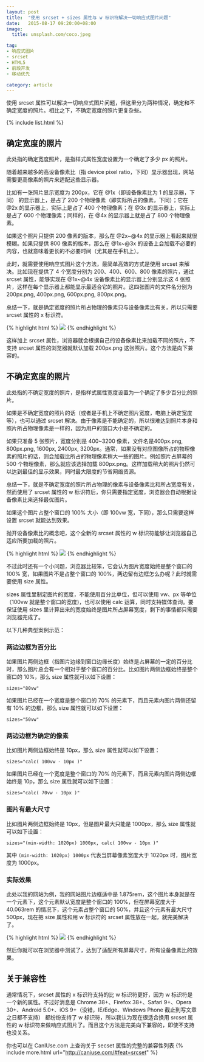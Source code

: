 ```yaml
---
layout: post
title:  "使用 srcset + sizes 属性与 w 标识符解决一切响应式图片问题"
date:   2015-08-17 09:20:00+08:00
image:
  title: unsplash.com/coco.jpeg

tag: 
- 响应式图片
- srcset
- HTML5
- 前段开发
- 移动优先

category: article
---
```


使用 srcset 属性可以解决一切响应式图片问题，但这里分为两种情况，确定和不确定宽度的照片。相比之下，不确定宽度的照片更复杂些。

{% include list.html %}

## 确定宽度的照片

此处指的确定宽度照片，是指样式属性宽度设置为一个确定了多少 px 的照片。

随着越来越多的高设备像素比（指 device pixel ratio，下同）显示器出现，网站需要更高像素的照片来适配这些显示器。

比如有一张照片显示宽度为 200px，它在 @1x（即设备像素比为 1 的显示器，下同） 的显示器上，是占了 200 个物理像素（即实际所占的像素，下同）；它在 @2x 的显示器上，实际上是占了 400 个物理像素；在 @3x 的显示器上，实际上是占了 600 个物理像素；同样的，在 @4x 的显示器上就是占了 800 个物理像素。

如果这个照片只提供 200 像素的版本，那么在 @2x~@4x 的显示器上看起来就很模糊。如果只提供 800 像素的版本，那么在 @1x~@3x 的设备上会加载不必要的内容，也就意味着更长的不必要时间（尤其是在手机上）。

此时，就需要使用响应式图片这个方法，最简单高效的方式是使用 srcset 来解决。比如现在提供了 4 个宽度分别为 200、400、600、800 像素的照片，通过 srcset 属性，能够实现在 @1x~@4x 设备像素比的显示器上分别显示这 4 张照片，这样在每个显示器上都能显示最适合它的照片。这四张图片的文件名分别为 200px.png, 400px.png, 600px.png, 800px.png。

总结一下，就是确定宽度的照片所占物理的像素只与设备像素比有关，所以只需要 srcset 属性的 x 标识符。

{% highlight html %}
<img src="200px.png" srcset="400px.png 2x, 600px.png 3x, 800px.png 4x">
{% endhighlight %}

这样加上 srcset 属性，浏览器就会根据自己的设备像素比来加载不同的照片，不支持 srcset 属性的浏览器就默认加载 200px.png 这张照片。这个方法是向下兼容的。

## 不确定宽度的照片

此处指的不确定宽度的照片，是指样式属性宽度设置为一个确定了多少百分比的照片。

如果是不确定宽度的照片的话（或者是手机上不确定图片宽度，电脑上确定宽度等），也可以通过 srcset 解决。由于像素是不能确定的，所以很难达到照片本身和照片所占物理像素是一样的，因为用户的窗口大小是不确定的。

如果只准备 5 张照片，宽度分别是 400~3200 像素，文件名是400px.png, 800px.png, 1600px, 2400px, 3200px。通常，如果没有对应图像所占的物理像素的照片的话，则会加载比所占的物理像素稍大一些的图片。例如照片占屏幕的 500 个物理像素，那么就应该选择加载 800px.png。这样加载稍大的照片仍然可以达到最佳的显示效果，同时最大限度的节省网络资源。

总结一下，就是不确定宽度的照片所占物理的像素与设备像素比和所占宽度有关，然而使用了 srcset 属性的 w 标识符后，你只需要指定宽度，浏览器会自动根据设备像素比来选择最优图片。

如果这个图片占整个窗口的 100% 大小（即 100vw 宽，下同），那么只需要这样设置 srcset 就能达到效果。

抛开设备像素比的概念吧，这个全新的 srcset 属性的 w 标识符能够让浏览器自己适应所要加载的照片。

{% highlight html %}
<img src="800px.png" srcset="400px.png 400w, 800px.png 800w, 1600px.png 1600w, 2400px.png 2400w, 3200px.png 3200w">
{% endhighlight %}

不过此时还有一个小问题，浏览器比较笨，它会认为图片宽度始终是整个窗口的 100% 宽，如果图片不是占整个窗口的 100%，两边留有边框怎么办呢？此时就需要使用 size 属性。

sizes 属性里制定图片的宽度，不能使用百分比单位，但可以使用 vw、px 等单位（100vw 就是整个窗口的宽度)，也可以使用 calc 运算，同时支持媒体查询。要保证使用 sizes 里计算出来的宽度始终是图片所占屏幕宽度，剩下的事情都只需要浏览器完成了。

以下几种典型案例示范：

### 两边边框为百分比

如果图片两侧边框（指图片边缘到窗口边缘长度）始终是占屏幕的一定的百分比时，那么图片总会有一个相对于整个窗口的百分比。比如图片两侧边框始终是整个窗口的 10%，那么 size 属性就可以如下设置：

```
sizes="80vw"
```

如果图片已经在一个宽度是整个窗口的 70% 的元素下，而且元素内图片两侧还留有 10% 的边框，那么 size 属性就可以如下设置：

```
sizes="50vw"
```

### 两边边框为确定的像素

比如图片两侧边框始终是 10px，那么 size 属性就可以如下设置：

```
sizes="calc( 100vw - 10px )"
```

如果图片已经在一个宽度是整个窗口的 70% 的元素下，而且元素内图片两侧边框始终是 10p，那么 size 属性就可以如下设置：

```
sizes="calc( 70vw - 10px )"
```

### 图片有最大尺寸

比如图片两侧边框始终是 10px，但是图片最大只能是 1000px，那么 size 属性就可以如下设置：

```
sizes="(min-width: 1020px) 1000px, calc( 100vw - 10px )"
```

其中 `(min-width: 1020px) 1000px` 代表当屏幕像素宽度大于 1020px 时，图片宽度为 1000px。

### 实际效果

此处以我的网站为例，我的网站图片边框适中是 1.875rem，这个图片本身就是在一个元素下，这个元素默认宽度是整个窗口的 100%，但在屏幕宽度大于 40.063rem 的情况下，这个元素占整个窗口的 50%，并且这个元素有最大尺寸 500px，现在把 size 属性和用 w 标识符的 srcset 属性放在一起，就完美解决了。

{% highlight html %}
<img src="800px.png" srcset="400px.png 400w, 800px.png 800w, 1600px.png 1600w, 2400px.png 2400w, 3200px.png 3200w" sizes="(min-width: 1000px) calc( 500px - 1.875rem ), (min-width: 40.063rem) calc( 50vw - 1.875rem ), calc( 100vw - 1.875rem )">
{% endhighlight %}

然后你就可以在浏览器中测试了，达到了适配所有屏幕尺寸，所有设备像素比的效果。

## 关于兼容性

通常情况下，srcset 属性的 x 标识符支持的比 w 标识符更好，因为 w 标识符是一个新的属性。不过好消息是 Chrome 38+、Firefox 38+、Safari 9+、Opera 30+、Android 5.0+、iOS 9+（没错，IE/Edge、Windows Phone 截止到写文章之日都不支持） 都纷纷支持了 w 标识符，所以我认为现在很适合换用 srcset 属性的 w 标识符来做响应式图片了。而且这个方法是完美向下兼容的，即使不支持也没关系。

你也可以在 CanIUse.com 上查询关于 secset 属性的完整的兼容性列表 {% include more.html url="http://caniuse.com/#feat=srcset" %}
